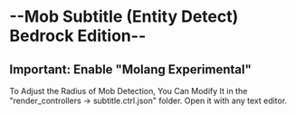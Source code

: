 
# --Mob Subtitle (Entity Detect) Bedrock Edition--

## Important: Enable "Molang Experimental"

To Adjust the Radius of Mob Detection, You Can Modify It in the "render_controllers -> subtitle.ctrl.json" folder.
Open it with any text editor.
